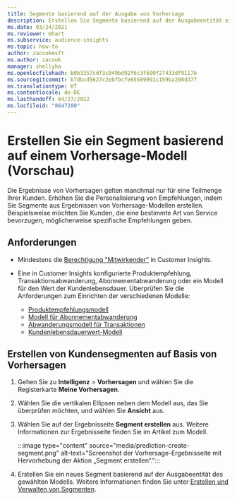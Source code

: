 ```yaml
---
title: Segmente basierend auf der Ausgabe von Vorhersage
description: Erstellen Sie Segmente basierend auf der Ausgabeentität eines Vorhersage-Modells.
ms.date: 03/24/2021
ms.reviewer: mhart
ms.subservice: audience-insights
ms.topic: how-to
author: zacookmsft
ms.author: zacook
manager: shellyha
ms.openlocfilehash: b0b3357cdf3c049bd92f6c3f690f27433df9117b
ms.sourcegitcommit: b7dbcd5627c2ebfbcfe65589991c159ba290d377
ms.translationtype: HT
ms.contentlocale: de-DE
ms.lasthandoff: 04/27/2022
ms.locfileid: "8647280"
---
```

# <a name="create-a-segment-based-on-a-prediction-model-preview"></a>Erstellen Sie ein Segment basierend auf einem Vorhersage-Modell (Vorschau)

Die Ergebnisse von Vorhersagen gelten manchmal nur für eine Teilmenge Ihrer Kunden. Erhöhen Sie die Personalisierung von Empfehlungen, indem Sie Segmente aus Ergebnissen von Vorhersage-Modellen erstellen. Beispielsweise möchten Sie Kunden, die eine bestimmte Art von Service bevorzugen, möglicherweise spezifische Empfehlungen geben. 

## <a name="prerequisites"></a>Anforderungen

- Mindestens die [Berechtigung "Mitwirkender"](permissions.md) in Customer Insights.

- Eine in Customer Insights konfigurierte Produktempfehlung, Transaktionsabwanderung, Abonnementabwanderung oder ein Modell für den Wert der Kundenlebensdauer. Überprüfen Sie die Anforderungen zum Einrichten der verschiedenen Modelle:

  - [Produktempfehlungsmodell](predict-product-recommendation.md)
  - [Modell für Abonnementabwanderung](predict-subscription-churn.md)
  - [Abwanderungsmodell für Transaktionen](predict-transactional-churn.md)
  - [Kundenlebensdauerwert-Modell](predict-customer-lifetime-value.md)

## <a name="create-a-customer-segment-based-on-predictions"></a>Erstellen von Kundensegmenten auf Basis von Vorhersagen

1. Gehen Sie zu **Intelligenz** > **Vorhersagen** und wählen Sie die Registerkarte **Meine Vorhersagen**.

1. Wählen Sie die vertikalen Ellipsen neben dem Modell aus, das Sie überprüfen möchten, und wählen Sie **Ansicht** aus.

1. Wählen Sie auf der Ergebnisseite **Segment erstellen** aus. Weitere Informationen zur Ergebnisseite finden Sie im Artikel zum Modell.

   :::image type="content" source="media/prediction-create-segment.png" alt-text="Screenshot der Vorhersage-Ergebnisseite mit Hervorhebung der Aktion „Segment erstellen“.":::

1. Erstellen Sie ein neues Segment basierend auf der Ausgabeentität des gewählten Modells. Weitere Informationen finden Sie unter [Erstellen und Verwalten von Segmenten](segments.md).